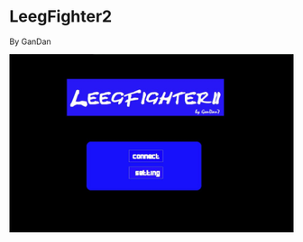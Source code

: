 # LeegFighter2
By GanDan

![aaa](https://github.com/tony85212/LeegFighter2/blob/main/screeshot/1.jpg)
